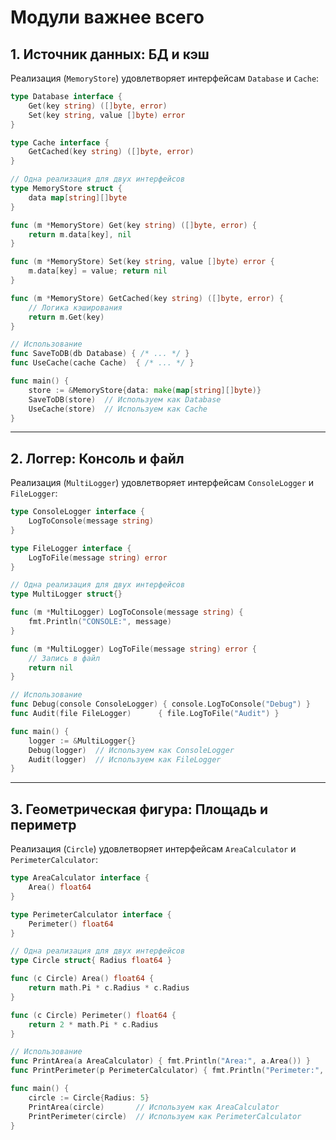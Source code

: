 # Модули важнее всего

## 1. **Источник данных: БД и кэш**
Реализация (`MemoryStore`) удовлетворяет интерфейсам `Database` и `Cache`:

```go
type Database interface {
    Get(key string) ([]byte, error)
    Set(key string, value []byte) error
}

type Cache interface {
    GetCached(key string) ([]byte, error)
}

// Одна реализация для двух интерфейсов
type MemoryStore struct {
    data map[string][]byte
}

func (m *MemoryStore) Get(key string) ([]byte, error) { 
    return m.data[key], nil 
}

func (m *MemoryStore) Set(key string, value []byte) error { 
    m.data[key] = value; return nil 
}

func (m *MemoryStore) GetCached(key string) ([]byte, error) {
    // Логика кэширования
    return m.Get(key)
}

// Использование
func SaveToDB(db Database) { /* ... */ }
func UseCache(cache Cache)  { /* ... */ }

func main() {
    store := &MemoryStore{data: make(map[string][]byte)}
    SaveToDB(store)  // Используем как Database
    UseCache(store)  // Используем как Cache
}
```

---

## 2. **Логгер: Консоль и файл**
Реализация (`MultiLogger`) удовлетворяет интерфейсам `ConsoleLogger` и `FileLogger`:

```go
type ConsoleLogger interface {
    LogToConsole(message string)
}

type FileLogger interface {
    LogToFile(message string) error
}

// Одна реализация для двух интерфейсов
type MultiLogger struct{}

func (m *MultiLogger) LogToConsole(message string) {
    fmt.Println("CONSOLE:", message)
}

func (m *MultiLogger) LogToFile(message string) error {
    // Запись в файл
    return nil
}

// Использование
func Debug(console ConsoleLogger) { console.LogToConsole("Debug") }
func Audit(file FileLogger)      { file.LogToFile("Audit") }

func main() {
    logger := &MultiLogger{}
    Debug(logger)  // Используем как ConsoleLogger
    Audit(logger)  // Используем как FileLogger
}
```

---

## 3. **Геометрическая фигура: Площадь и периметр**
Реализация (`Circle`) удовлетворяет интерфейсам `AreaCalculator` и `PerimeterCalculator`:

```go
type AreaCalculator interface {
    Area() float64
}

type PerimeterCalculator interface {
    Perimeter() float64
}

// Одна реализация для двух интерфейсов
type Circle struct{ Radius float64 }

func (c Circle) Area() float64 {
    return math.Pi * c.Radius * c.Radius
}

func (c Circle) Perimeter() float64 {
    return 2 * math.Pi * c.Radius
}

// Использование
func PrintArea(a AreaCalculator) { fmt.Println("Area:", a.Area()) }
func PrintPerimeter(p PerimeterCalculator) { fmt.Println("Perimeter:", p.Perimeter()) }

func main() {
    circle := Circle{Radius: 5}
    PrintArea(circle)       // Используем как AreaCalculator
    PrintPerimeter(circle)  // Используем как PerimeterCalculator
}
```